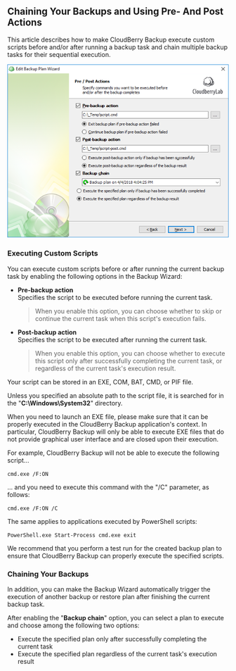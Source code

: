 ## Chaining Your Backups and Using Pre- And Post Actions

This article describes how to make CloudBerry Backup execute custom scripts before and/or after running a backup task and chain multiple backup tasks for their sequential execution.

![](/assets/backup-wizard-pre-post-actions-chain.png)

### Executing Custom Scripts

You can execute custom scripts before or after running the current backup task by enabling the following options in the Backup Wizard:

* **Pre-backup action**  
  Specifies the script to be executed before running the current task.

  > When you enable this option, you can choose whether to skip or continue the current task when this script's execution fails.

* **Post-backup action**  
  Specifies the script to be executed after running the current task.

  > When you enable this option, you can choose whether to execute this script only after successfully completing the current task, or regardless of the current task's execution result.

Your script can be stored in an EXE, COM, BAT, CMD, or PIF file.

Unless you specified an absolute path to the script file, it is searched for in the "**C:\Windows\System32**" directory.

When you need to launch an EXE file, please make sure that it can be properly executed in the CloudBerry Backup application's context. In particular, CloudBerry Backup will only be able to execute EXE files that do not provide graphical user interface and are closed upon their execution.

For example, CloudBerry Backup will not be able to execute the following script...

```
cmd.exe /F:ON
```

... and you need to execute this command with the "/C" parameter, as follows:

```
cmd.exe /F:ON /C
```

The same applies to applications executed by PowerShell scripts:

```
PowerShell.exe Start-Process cmd.exe exit
```

We recommend that you perform a test run for the created backup plan to ensure that CloudBerry Backup can properly execute the specified scripts.

### Chaining Your Backups

In addition, you can make the Backup Wizard automatically trigger the execution of another backup or restore plan after finishing the current backup task.

After enabling the "**Backup chain**" option, you can select a plan to execute and choose among the following two options:

* Execute the specified plan only after successfully completing the current task
* Execute the specified plan regardless of the current task's execution result




